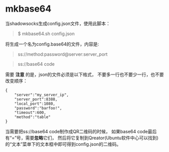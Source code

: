 mkbase64
========

当shadowsocks生成config.json文件，使用此脚本：
> $ mkbase64.sh config.json

将生成一个名为config.base64的文件，内容是:
> ss://method:password@server:server_port 

> ss://base64 code

需要 **注意** 的是，json的文件必须是以下格式，
不要多一行也不要少一行，也不要改变顺序：
```
{
    "server":"my_server_ip",
    "server_port":8388,
    "local_port":1080,
    "password":"barfoo!",
    "timeout":600,
    "method":"table"
}
```

当需要把ss://base64 code制作成QR二维码的时候，
如果base64 code最后有“=”号，需要**忽略**它们，
然后将它复制到Qreator(Ubuntu软件中心可以找到)的“文本”菜单下的文本框中即可得到config.json的二维码。
